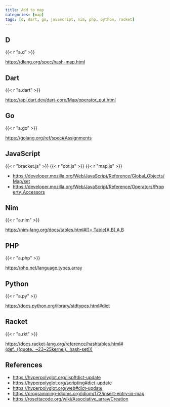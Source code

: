 ```yaml
---
title: Add to map
categories: [map]
tags: [d, dart, go, javascript, nim, php, python, racket]
---
```


## D

{{< r "a.d" >}}

<https://dlang.org/spec/hash-map.html>

## Dart

{{< r "a.dart" >}}

<https://api.dart.dev/dart-core/Map/operator_put.html>

## Go

{{< r "a.go" >}}

<https://golang.org/ref/spec#Assignments>

## JavaScript

{{< r "bracket.js" >}}
{{< r "dot.js" >}}
{{< r "map.js" >}}

- <https://developer.mozilla.org/Web/JavaScript/Reference/Global_Objects/Map/set>
- <https://developer.mozilla.org/Web/JavaScript/Reference/Operators/Property_Accessors>

## Nim

{{< r "a.nim" >}}

<https://nim-lang.org/docs/tables.html#[]=,Table[A,B],A,B>

## PHP

{{< r "a.php" >}}

<https://php.net/language.types.array>

## Python

{{< r "a.py" >}}

<https://docs.python.org/library/stdtypes.html#dict>

## Racket

{{< r "a.rkt" >}}

<https://docs.racket-lang.org/reference/hashtables.html#(def._((quote._~23~25kernel)._hash-set!))>

## References

- <https://hyperpolyglot.org/lisp#dict-update>
- <https://hyperpolyglot.org/scripting#dict-update>
- <https://hyperpolyglot.org/web#dict-update>
- <https://programming-idioms.org/idiom/172/insert-entry-in-map>
- <https://rosettacode.org/wiki/Associative_array/Creation>
